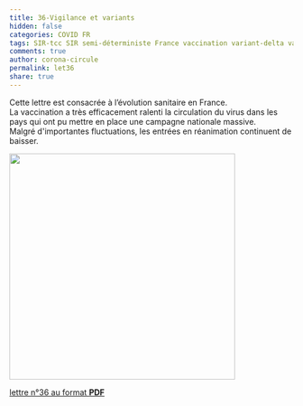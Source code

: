 ```yaml
---
title: 36-Vigilance et variants
hidden: false
categories: COVID FR
tags: SIR-tcc SIR semi-déterministe France vaccination variant-delta variant-indien
comments: true
author: corona-circule
permalink: let36
share: true
---
```


<link rel="stylesheet" href="../assets/css/style.css">

Cette lettre est consacrée à l’évolution sanitaire en France.<br/>
La vaccination a très efficacement ralenti la circulation du virus dans les pays qui ont pu mettre en place une campagne nationale massive.<br/>
Malgré d'importantes fluctuations, les entrées en réanimation continuent de baisser.<br/>


<img src='/lettres/images/img-36.png' width='400px'/>

[lettre n°36 au format __PDF__](/lettres/resources/pdf/lettre-36.pdf)
